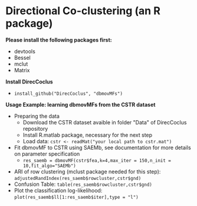 # Directional Co-clustering (an R package)

**Please install the following packages first:**
- devtools
- Bessel 
- mclut
- Matrix

**Install DirecCoclus**
- ```install_github("DirecCoclus", "dbmovMFs")```

**Usage Example: learning dbmovMFs from the CSTR dataset**
- Preparing the data
  - Download the CSTR dataset avaible in folder "Data" of DirecCoclus repository
  - Install R.matlab package, necessary for the next step
  - Load data: ```cstr <- readMat("your local path to cstr.mat")```
- Fit dbmovMF to CSTR using SAEMb, see documentation for more details on parameter specification
  - ```res_saemb = dbmovMF(cstr$fea,k=4,max_iter = 150,n_init = 10,fit_algo="SAEMb")```
- ARI of row clustering (mclust package needed for this step): ```adjustedRandIndex(res_saemb$rowcluster,cstr$gnd)```
- Confusion Table: ```table(res_saemb$rowcluster,cstr$gnd)```
- Plot the classification log-likelihood: ```plot(res_saemb$ll[1:res_saemb$iter],type = "l")```
